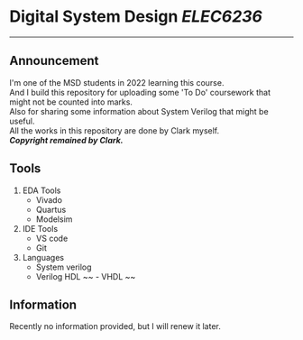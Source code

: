 # Digital System Design *ELEC6236*  
***  
## Announcement  
I'm one of the MSD students in 2022 learning this course.  
And I build this repository for uploading some 'To Do' coursework that might not be counted into marks.  
Also for sharing some information about System Verilog that might be useful.  
All the works in this repository are done by Clark myself.  
***Copyright remained by Clark.***  
## Tools  
1. EDA Tools
    - Vivado
    - Quartus
    - Modelsim  
2. IDE Tools
    - VS code  
    - Git  
3. Languages
    - System verilog
    - Verilog HDL
    ~~ - VHDL ~~  
## Information  
Recently no information provided, but I will renew it later.